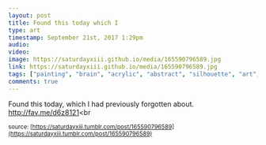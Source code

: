 ```yaml
---
layout: post
title: Found this today which I 
type: art
timestamp: September 21st, 2017 1:29pm
audio: 
video: 
image: https://saturdayxiii.github.io/media/165590796589.jpg
link: https://saturdayxiii.github.io/media/165590796589.jpg
tags: ["painting", "brain", "acrylic", "abstract", "silhouette", "art", "showcase"]
comments: true
---
```

Found this today, which I had previously forgotten about.
<a href="http://fav.me/d6z8121" target="_blank">http://fav.me/d6z8121</a><br 
  
<small>source: [https://saturdayxiii.tumblr.com/post/165590796589](https://saturdayxiii.tumblr.com/post/165590796589)</small>